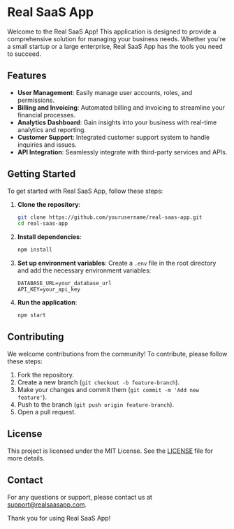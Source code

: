 # Real SaaS App

Welcome to the Real SaaS App! This application is designed to provide a comprehensive solution for
managing your business needs. Whether you're a small startup or a large enterprise, Real SaaS App
has the tools you need to succeed.

## Features

- **User Management**: Easily manage user accounts, roles, and permissions.
- **Billing and Invoicing**: Automated billing and invoicing to streamline your financial processes.
- **Analytics Dashboard**: Gain insights into your business with real-time analytics and reporting.
- **Customer Support**: Integrated customer support system to handle inquiries and issues.
- **API Integration**: Seamlessly integrate with third-party services and APIs.

## Getting Started

To get started with Real SaaS App, follow these steps:

1. **Clone the repository**:

   ```bash
   git clone https://github.com/yourusername/real-saas-app.git
   cd real-saas-app
   ```

2. **Install dependencies**:

   ```bash
   npm install
   ```

3. **Set up environment variables**: Create a `.env` file in the root directory and add the
   necessary environment variables:

   ```env
   DATABASE_URL=your_database_url
   API_KEY=your_api_key
   ```

4. **Run the application**:
   ```bash
   npm start
   ```

## Contributing

We welcome contributions from the community! To contribute, please follow these steps:

1. Fork the repository.
2. Create a new branch (`git checkout -b feature-branch`).
3. Make your changes and commit them (`git commit -m 'Add new feature'`).
4. Push to the branch (`git push origin feature-branch`).
5. Open a pull request.

## License

This project is licensed under the MIT License. See the [LICENSE](LICENSE) file for more details.

## Contact

For any questions or support, please contact us at support@realsaasapp.com.

Thank you for using Real SaaS App!
